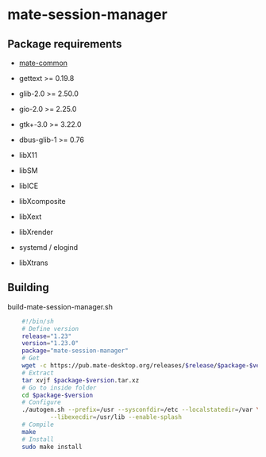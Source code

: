 # mate-session-manager

## Package requirements

  * [mate-common](mate-common.md)

  * gettext >= 0.19.8

  * glib-2.0 >= 2.50.0

  * gio-2.0 >= 2.25.0

  * gtk+-3.0 >= 3.22.0

  * dbus-glib-1 >= 0.76

  * libX11

  * libSM

  * libICE

  * libXcomposite

  * libXext

  * libXrender

  * systemd / elogind

  * libXtrans

## Building

build-mate-session-manager.sh

```bash
    #!/bin/sh
    # Define version
    release="1.23"
    version="1.23.0"
    package="mate-session-manager"
    # Get
    wget -c https://pub.mate-desktop.org/releases/$release/$package-$version.tar.xz
    # Extract
    tar xvjf $package-$version.tar.xz
    # Go to inside folder
    cd $package-$version
    # Configure
    ./autogen.sh --prefix=/usr --sysconfdir=/etc --localstatedir=/var \
            --libexecdir=/usr/lib --enable-splash
    # Compile
    make
    # Install
    sudo make install
```

